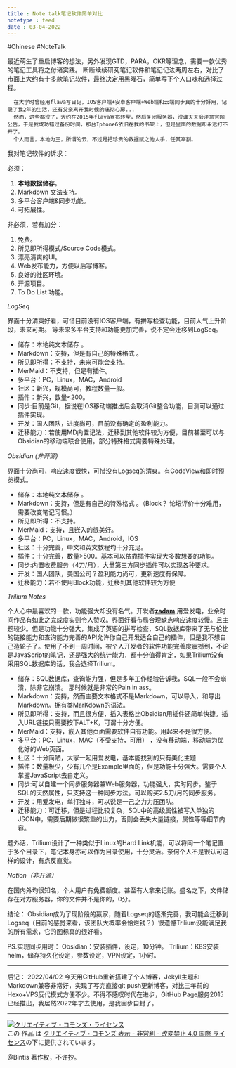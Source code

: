 ```yaml
---
title : Note talk笔记软件简单对比
notetype : feed
date : 03-04-2022
---
```

#Chinese #NoteTalk

最近萌生了重启博客的想法，另外发现GTD，PARA，OKR等理念，需要一款优秀的笔记工具将之付诸实践。
断断续续研究笔记软件和笔记记法两周左右，对比了市面上大约有十多款笔记软件，最终决定用黑曜石，简单写下个人口味和选择过程。

```
  在大学时曾经用flava写日记，IOS客户端+安卓客户端+Web端和云端同步真的十分好用，记录了我2年的生活，还有父亲离开我时候的痛彻心扉...
  然而，这些都没了，大约在2015年flava宣布转型，然后关闭服务器，没谁天天会注意官网公告，于是我成功错过备份时间，那台Iphone6依旧在我的书架上，但是里面的数据却永远打不开了。
  个人而言，本地为王，所谓的云，不过是把珍贵的数据赋之他人手，任其宰割。
```

我对笔记软件的诉求：

必须：

1. **本地数据储存**。
2. Markdown 文法支持。
3. 多平台客户端&同步功能。
4. 可拓展性。

非必须，若有加分：

1. 免费。
2. 所见即所得模式/Source Code模式。
3. 漂亮清爽的UI。
4. Web发布能力，方便以后写博客。
5. 良好的社区环境。
6. 开源项目。
7. To  Do List 功能。


 *LogSeq*

界面十分清爽好看，可惜目前没有IOS客户端，有拼写检查功能，目前人气上升阶段，未来可期。
等未来多平台支持和功能更加完善，说不定会迁移到LogSeq。
- 储存：本地纯文本储存 。
- Markdown：支持，但是有自己的特殊格式 。
- 所见即所得：不支持，未来可能会支持。
- MerMaid：不支持，但是有插件。
- 多平台：PC，Linux，MAC，Android
- 社区：新兴，规模尚可，教程数量一般。
- 插件：新兴，数量<200。
- 同步:目前是Git，据说在IOS移动端推出后会取消Git整合功能，目测可以通过插件实现。
- 开发：国人团队，进度尚可，目前没有确定的盈利能力。
- 迁移能力：若使用MD内置记法，迁移到其他软件较为方便，目前甚至可以与Obsidian的移动端联合使用。部分特殊格式需要特殊处理。


*Obsidian  (非开源)*

界面十分尚可，响应速度很快，可惜没有Logseq的清爽。有CodeView和即时预览模式。
- 储存：本地纯文本储存 。
- Markdown：支持，但是有自己的特殊格式 。（Block？ 论坛评价十分难用，需要改变笔记习惯。）
- 所见即所得：不支持。
- MerMaid：支持，且嵌入的很美好。
- 多平台：PC，Linux，MAC，Android，IOS
- 社区：十分完善，中文和英文教程均十分充足。
- 插件：十分完善，数量>500。基本可以依靠插件实现大多数想要的功能。
- 同步:内置收费服务（4刀/月），大量第三方同步插件可以实现各种要求。
- 开发：国人团队，美国公司？盈利能力尚可，更新速度有保障。
- 迁移能力：若不使用Block功能，迁移到其他软件较为方便

*Trilium Notes*

个人心中最喜欢的一款，功能强大却没有名气。开发者[**zadam**](https://github.com/zadam)  用爱发电，业余时间作品有如此之完成度实则令人赞叹。界面好看布局合理缺点响应速度较慢。且主题较少。但是功能十分强大，集成了英语的拼写检查，SQL数据库带来了无与伦比的链接能力和查询能力完善的API允许你自己开发适合自己的插件，但是我不想自己造轮子了。使用了不到一周时间，被个人开发者的软件功能完善度震撼到，不论是JavaScript的笔记，还是强大的统计能力，都十分值得肯定，如果Trilium没有采用SQL数据库的话，我会选择Trilium。


- 储存：SQL数据库，查询能力强，但是多年工作经验告诉我，SQL一般不会崩溃，除非它崩溃。
那时候就是非常的Pain in ass。
- Markdown：支持，然而主要文本格式不是Markdown，可以导入，和导出Markdown。拥有类MarKdown的语法。
- 所见即所得：支持，而且很方便，插入表格比Obsidian用插件还简单快捷。插入URL链接只需要按下ALT+K，可谓十分方便。
- MerMaid：支持，嵌入其他页面需要软件自有功能。用起来不是很方便。
- 多平台：PC，Linux，MAC（不受支持，可用） ，没有移动端，移动端为优化好的Web页面。
- 社区：十分简陋，大家一起用爱发电，基本能找到的只有美化主题
- 插件：数量极少，少有几个是Example里面的，但是功能十分强大。需要个人掌握JavaScript去自定义。
- 同步:可以自建一个同步服务器兼Web服务器，功能强大，实时同步。鉴于SQL的天然属性，只支持这一种同步方法。可以购买2.5刀/月的同步服务。
- 开发：用爱发电，单打独斗，可以说是一己之力力压团队。
- 迁移能力：可迁移，但是过程比较复杂，SQL中的高级属性被写入单独的JSON中，需要后期做很繁重的出力，否则会丢失大量链接，属性等等细节内容。

题外话，Trilium设计了一种类似于Linux的Hard Link机能，可以将同一个笔记置于多个目录下，笔记本身亦可以作为目录使用，十分灵活。奈何个人不是很认可这样的设计，有点反直觉。


*Notion（非开源）*

在国内外均很知名，个人用户有免费额度。甚至有人拿来记账。盛名之下，文件储存在对方服务器，你的文件并不是你的，0分。


结论：
Obsidian成为了现阶段的赢家，随着Logseq的逐渐完善，我可能会迁移到Logseq（目前的感觉来看，该团队大概率会恰烂钱？）很遗憾Trilium没能满足我的所有需求，它的图标真的很好看。

PS.实现同步用时：
Obsidian：安装插件，设定，10分钟。
Trilium：K8S安装helm，储存持久化设定，参数设定，VPN设定，1小时。


---
后记：
2022/04/02 今天用GitHub重新搭建了个人博客，Jekyll主题和Markdown兼容非常好，实现了写完直接git push更新博客，对比三年前的Hexo+VPS反代模式方便不少。不得不感叹时代在进步，GitHub Page服务2015已经推出，我居然2022年才去使用，是我固步自封了。


---

<a rel="license" href="http://creativecommons.org/licenses/by-nc-nd/4.0/"><img alt="クリエイティブ・コモンズ・ライセンス" style="border-width:0" src="https://i.creativecommons.org/l/by-nc-nd/4.0/88x31.png" /></a><br />この 作品 は <a rel="license" href="http://creativecommons.org/licenses/by-nc-nd/4.0/">クリエイティブ・コモンズ 表示 - 非営利 - 改変禁止 4.0 国際 ライセンス</a>の下に提供されています。

@Bintis 著作权，不许抄。